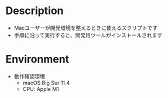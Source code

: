 # Description
* Macユーザーが開発環境を整えるときに使えるスクリプトです
* 手順に沿って実行すると、開発用ツールがインストールされます

# Environment
* 動作確認環境
  * macOS Big Sur 11.4
  * CPU: Apple M1